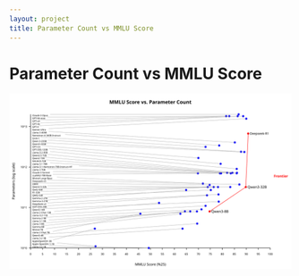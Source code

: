 ```yaml
---
layout: project
title: Parameter Count vs MMLU Score
---
```

# Parameter Count vs MMLU Score

![MMLU vs Parameters](graph.svg)
